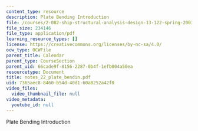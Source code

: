 ```yaml
---
content_type: resource
description: Plate Bending Introduction
file: /courses/2-082-ship-structural-analysis-design-13-122-spring-2003/7365aec88460b54d40d160a8252a42f0_notes_22_plate_bendin.pdf
file_size: 234146
file_type: application/pdf
learning_resource_types: []
license: https://creativecommons.org/licenses/by-nc-sa/4.0/
ocw_type: OCWFile
parent_title: Calendar
parent_type: CourseSection
parent_uid: 66cade9f-8156-2287-0b4f-1efb004a50ea
resourcetype: Document
title: notes_22_plate_bendin.pdf
uid: 7365aec8-8460-b54d-40d1-60a8252a42f0
video_files:
  video_thumbnail_file: null
video_metadata:
  youtube_id: null
---
```

Plate Bending Introduction
